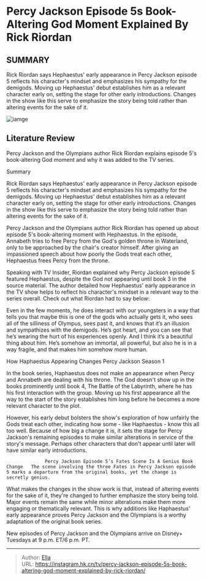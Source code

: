 # Percy Jackson Episode 5s Book-Altering God Moment Explained By Rick Riordan


## SUMMARY 



  Rick Riordan says Hephaestus&#39; early appearance in Percy Jackson episode 5 reflects his character&#39;s mindset and emphasizes his sympathy for the demigods.   Moving up Hephaestus&#39; debut establishes him as a relevant character early on, setting the stage for other early introductions.   Changes in the show like this serve to emphasize the story being told rather than altering events for the sake of it.  

![iamge](https://static1.srcdn.com/wordpress/wp-content/uploads/2024/01/screen-shot-2024-01-10-at-10-15-01-am.jpg)

## Literature Review
Percy Jackson and the Olympians author Rick Riordan explains episode 5&#39;s book-altering God moment and why it was added to the TV series.





Summary

  Rick Riordan says Hephaestus&#39; early appearance in Percy Jackson episode 5 reflects his character&#39;s mindset and emphasizes his sympathy for the demigods.   Moving up Hephaestus&#39; debut establishes him as a relevant character early on, setting the stage for other early introductions.   Changes in the show like this serve to emphasize the story being told rather than altering events for the sake of it.  







Percy Jackson and the Olympians author Rick Riordan has opened up about episode 5&#39;s book-altering moment with Hephaestus. In the episode, Annabeth tries to free Percy from the God&#39;s golden throne in Waterland, only to be approached by the chair&#39;s creator himself. After giving an impassioned speech about how poorly the Gods treat each other, Hephaestus frees Percy from the throne.

Speaking with TV Insider, Riordan explained why Percy Jackson episode 5 featured Hephaestus, despite the God not appearing until book 3 in the source material. The author detailed how Hephaestus&#39; early appearance in the TV show helps to reflect his character&#39;s mindset in a relevant way to the series overall. Check out what Riordan had to say below:


Even in the few moments, he does interact with our youngsters in a way that tells you that maybe this is one of the gods who actually gets it, who sees all of the silliness of Olympus, sees past it, and knows that it’s an illusion and sympathizes with the demigods. He’s got heart, and you can see that he’s wearing the hurt of his experiences openly. And I think it’s a beautiful thing about him. He’s somehow an immortal, all powerful, but also he is in a way fragile, and that makes him somehow more human.






 How Haphaestus Appearing Changes Percy Jackson Season 1 
          

In the book series, Haphaestus does not make an appearance when Percy and Annabeth are dealing with his throne. The God doesn&#39;t show up in the books prominently until book 4, The Battle of the Labyrinth, where he has his first interaction with the group. Moving up his first appearance all the way to the start of the story establishes him long before he becomes a more relevant character to the plot.

However, his early debut bolsters the show&#39;s exploration of how unfairly the Gods treat each other, indicating how some - like Haphaestus - know this all too well. Because of how big a change it is, it sets the stage for Percy Jackson&#39;s remaining episodes to make similar alterations in service of the story&#39;s message. Perhaps other characters that don&#39;t appear until later will have similar early introductions.




                  Percy Jackson Episode 5’s Fates Scene Is A Genius Book Change   The scene involving the three Fates in Percy Jackson episode 5 marks a departure from the original books, yet the change is secretly genius.    

What makes the changes in the show work is that, instead of altering events for the sake of it, they&#39;re changed to further emphasize the story being told. Major events remain the same while minor alterations make them more engaging or thematically relevant. This is why additions like Haphaestus&#39; early appearance proves Percy Jackson and the Olympians is a worthy adaptation of the original book series.



New episodes of Percy Jackson and the Olympians arrive on Disney&#43; Tuesdays at 9 p.m. ET/6 p.m. PT.






---

> Author: [Ella](https://instagram.hk.cn/)  
> URL: https://instagram.hk.cn/tv/percy-jackson-episode-5s-book-altering-god-moment-explained-by-rick-riordan/  


